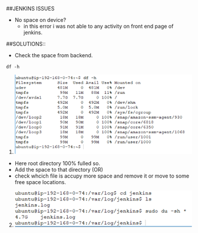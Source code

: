 ##JENKINS ISSUES
* No space on device?
  * in this error i was not able to any activity on front end page of jenkins.
    
##SOLUTIONS::
 * Check the space from backend.
 ```
 df -h
 ```
1) ![preview](/images/space1.png)
*  Here root directory 100% fulled so.
* Add the space to that directory (OR)
* check whcich file is accupy more space and remove it or move to some free space locations.
2) ![preview](/images/file.png)
